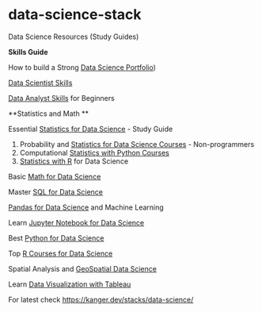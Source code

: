 # data-science-stack
Data Science Resources (Study Guides)

**Skills Guide**

How to build a Strong [Data Science Portfolio](https://kanger.dev/how-build-data-science-portfolio/))

[Data Scientist Skills](https://kanger.dev/data-scientist-skills/)

[Data Analyst Skills](https://kanger.dev/data-analyst-skills/) for Beginners

**Statistics and Math
**

Essential [Statistics for Data Science](https://kanger.dev/basic-statistics-for-data-science-concepts-guide/) - Study Guide

1. Probability and [Statistics for Data Science Courses](https://kanger.dev/learn-statistics-for-data-science-courses/) - Non-programmers
2. Computational [Statistics with Python Courses](https://kanger.dev/computational-statistics-python-courses/)
3. [Statistics with R](https://kanger.dev/data-science-statistics-r-programming/) for Data Science

Basic [Math for Data Science](https://kanger.dev/basic-math-for-data-science-mathematics-courses/)

Master [SQL for Data Science](https://kanger.dev/learn-best-sql-courses-data-science/)

[Pandas for Data Science](https://kanger.dev/data-science-pandas-machine-learning/) and Machine Learning

Learn [Jupyter Notebook for Data Science](https://kanger.dev/data-science-jupyter-notebook-machine-learning/)

Best [Python for Data Science](https://kanger.dev/learn-python-data-science-courses/)

Top [R Courses for Data Science](https://kanger.dev/r-for-data-science-courses/)

Spatial Analysis and [GeoSpatial Data Science](https://kanger.dev/learn-geo-spatial-analysis-gis-python-r-courses/)

Learn [Data Visualization with Tableau](https://kanger.dev/learn-data-visualization-courses-tableau/)


For latest check https://kanger.dev/stacks/data-science/















